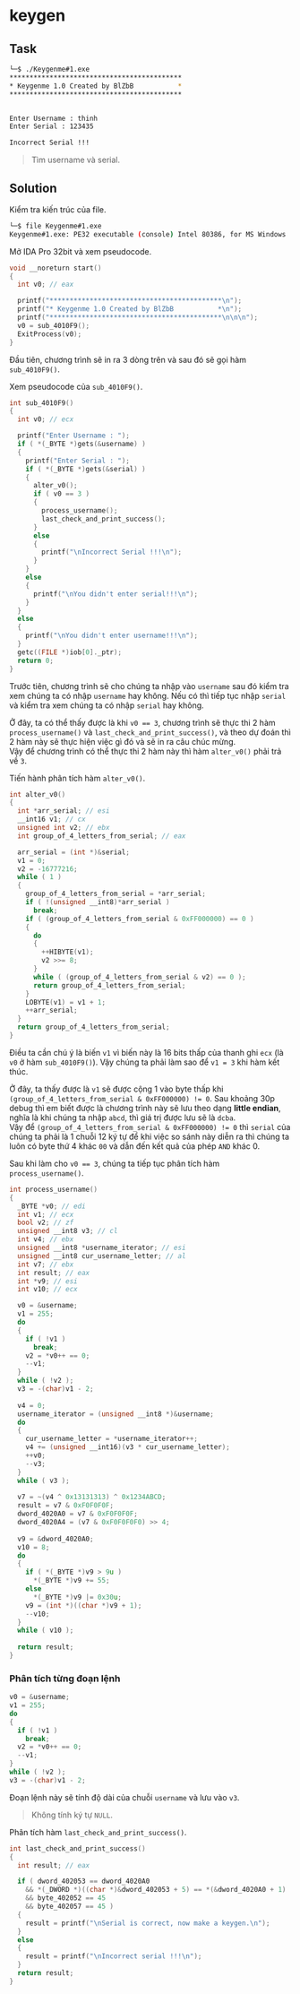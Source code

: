 # keygen
## Task
```bash
└─$ ./Keygenme#1.exe
*******************************************
* Keygenme 1.0 Created by BlZbB           *
*******************************************


Enter Username : thinh
Enter Serial : 123435

Incorrect Serial !!!
```
> Tìm username và serial.

## Solution
Kiểm tra kiến trúc của file.  

```bash
└─$ file Keygenme#1.exe
Keygenme#1.exe: PE32 executable (console) Intel 80386, for MS Windows
```  

Mở IDA Pro 32bit và xem pseudocode.  
```c
void __noreturn start()
{
  int v0; // eax

  printf("*******************************************\n");
  printf("* Keygenme 1.0 Created by BlZbB           *\n");
  printf("*******************************************\n\n\n");
  v0 = sub_4010F9();
  ExitProcess(v0);
}
```  

Đầu tiên, chương trình sẽ in ra 3 dòng trên và sau đó sẽ gọi hàm `sub_4010F9()`.  

Xem pseudocode của `sub_4010F9()`.  

```c
int sub_4010F9()
{
  int v0; // ecx

  printf("Enter Username : ");
  if ( *(_BYTE *)gets(&username) )
  {
    printf("Enter Serial : ");
    if ( *(_BYTE *)gets(&serial) )
    {
      alter_v0();
      if ( v0 == 3 )
      {
        process_username();
        last_check_and_print_success();
      }
      else
      {
        printf("\nIncorrect Serial !!!\n");
      }
    }
    else
    {
      printf("\nYou didn't enter serial!!!\n");
    }
  }
  else
  {
    printf("\nYou didn't enter username!!!\n");
  }
  getc((FILE *)iob[0]._ptr);
  return 0;
}
```

Trước tiên, chương trình sẽ cho chúng ta nhập vào `username` sau đó kiểm tra xem chúng ta có nhập `username` hay không. Nếu có thì tiếp tục nhập `serial` và kiểm tra xem chúng ta có nhập `serial` hay không.  

Ở đây, ta có thể thấy được là khi `v0 == 3`, chương trình sẽ thực thi 2 hàm `process_username()` và `last_check_and_print_success()`, và theo dự đoán thì 2 hàm này sẽ thực hiện việc gì đó và sẽ in ra câu chúc mừng.  
Vậy để chương trình có thể thực thi 2 hàm này thì hàm `alter_v0()` phải trả về `3`.  

Tiến hành phân tích hàm `alter_v0()`.  

```c
int alter_v0()
{
  int *arr_serial; // esi
  __int16 v1; // cx
  unsigned int v2; // ebx
  int group_of_4_letters_from_serial; // eax

  arr_serial = (int *)&serial;
  v1 = 0;
  v2 = -16777216;
  while ( 1 )
  {
    group_of_4_letters_from_serial = *arr_serial;
    if ( !(unsigned __int8)*arr_serial )
      break;
    if ( (group_of_4_letters_from_serial & 0xFF000000) == 0 )
    {
      do
      {
        ++HIBYTE(v1);
        v2 >>= 8;
      }
      while ( (group_of_4_letters_from_serial & v2) == 0 );
      return group_of_4_letters_from_serial;
    }
    LOBYTE(v1) = v1 + 1;
    ++arr_serial;
  }
  return group_of_4_letters_from_serial;
}
```  

Điều ta cần chú ý là biến `v1` vì biến này là 16 bits thấp của thanh ghi `ecx` (là `v0` ở hàm `sub_4010F9()`). Vậy chúng ta phải làm sao để `v1 = 3` khi hàm kết thúc.  

Ở đây, ta thấy được là `v1` sẽ được cộng 1 vào byte thấp khi `(group_of_4_letters_from_serial & 0xFF000000) != 0`. Sau khoảng 30p debug thì em biết được là chương trình này sẽ lưu theo dạng **little endian**, nghĩa là khi chúng ta nhập `abcd`, thì giá trị được lưu sẽ là `dcba`.  
Vậy để `(group_of_4_letters_from_serial & 0xFF000000) != 0` thì `serial` của chúng ta phải là 1 chuỗi 12 ký tự để khi việc so sánh này diễn ra thì chúng ta luôn có byte thứ 4 khác `00` và dẫn đến kết quả của phép `AND` khác 0.

Sau khi làm cho `v0 == 3`, chúng ta tiếp tục phân tích hàm `process_username()`.
```c
int process_username()
{
  _BYTE *v0; // edi
  int v1; // ecx
  bool v2; // zf
  unsigned __int8 v3; // cl
  int v4; // ebx
  unsigned __int8 *username_iterator; // esi
  unsigned __int8 cur_username_letter; // al
  int v7; // ebx
  int result; // eax
  int *v9; // esi
  int v10; // ecx

  v0 = &username;
  v1 = 255;
  do
  {
    if ( !v1 )
      break;
    v2 = *v0++ == 0;
    --v1;
  }
  while ( !v2 );
  v3 = -(char)v1 - 2;
  
  v4 = 0;
  username_iterator = (unsigned __int8 *)&username;
  do
  {
    cur_username_letter = *username_iterator++;
    v4 += (unsigned __int16)(v3 * cur_username_letter);
    ++v0;
    --v3;
  }
  while ( v3 );
  
  v7 = ~(v4 ^ 0x13131313) ^ 0x1234ABCD;
  result = v7 & 0xF0F0F0F;
  dword_4020A0 = v7 & 0xF0F0F0F;
  dword_4020A4 = (v7 & 0xF0F0F0F0) >> 4;
  
  v9 = &dword_4020A0;
  v10 = 8;
  do
  {
    if ( *(_BYTE *)v9 > 9u )
      *(_BYTE *)v9 += 55;
    else
      *(_BYTE *)v9 |= 0x30u;
    v9 = (int *)((char *)v9 + 1);
    --v10;
  }
  while ( v10 );
  
  return result;
}
```
### Phân tích từng đoạn lệnh
```c
v0 = &username;
v1 = 255;
do
{
  if ( !v1 )
    break;
  v2 = *v0++ == 0;
  --v1;
}
while ( !v2 );
v3 = -(char)v1 - 2;
```

Đoạn lệnh này sẽ tính độ dài của chuỗi `username` và lưu vào `v3`.
> Không tính ký tự `NULL`.  

Phân tích hàm `last_check_and_print_success()`.
```c
int last_check_and_print_success()
{
  int result; // eax

  if ( dword_402053 == dword_4020A0
    && *(_DWORD *)((char *)&dword_402053 + 5) == *(&dword_4020A0 + 1)
    && byte_402052 == 45
    && byte_402057 == 45 )
  {
    result = printf("\nSerial is correct, now make a keygen.\n");
  }
  else
  {
    result = printf("\nIncorrect serial !!!\n");
  }
  return result;
}
```
